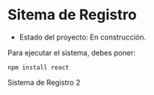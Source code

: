 <h1>Sitema de Registro</h1>

- Estado del proyecto: En construcción.

Para ejecutar el sistema, debes poner: 

```npm install react```

Sistema de Registro 2
